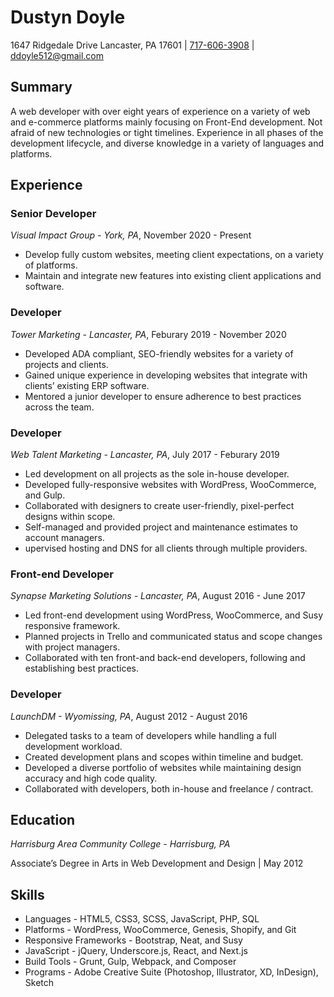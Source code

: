 # Dustyn Doyle

1647 Ridgedale Drive Lancaster, PA 17601 | [717-606-3908](tel:7176063908) | [ddoyle512@gmail.com](mailto:ddoyle512@gmail.com)

## Summary

A web developer with over eight years of experience on a variety of web and e-commerce platforms mainly focusing on Front-End development. Not afraid of new technologies or tight timelines. Experience in all phases of the development lifecycle, and diverse knowledge in a variety of languages and platforms.

## Experience

### Senior Developer
_Visual Impact Group - York, PA_, November 2020 - Present

- Develop fully custom websites, meeting client expectations, on a variety of platforms.
- Maintain and integrate new features into existing client applications and software.

### Developer
_Tower Marketing - Lancaster, PA_, Feburary 2019 - November 2020

- Developed ADA compliant, SEO-friendly websites for a variety of projects and clients.
- Gained unique experience in developing websites that integrate with clients’ existing ERP software.
- Mentored a junior developer to ensure adherence to best practices across the team.

### Developer
_Web Talent Marketing - Lancaster, PA_, July 2017 - Feburary 2019

- Led development on all projects as the sole in-house developer.
- Developed fully-responsive websites with WordPress, WooCommerce, and Gulp.
- Collaborated with designers to create user-friendly, pixel-perfect designs within scope.
- Self-managed and provided project and maintenance estimates to account managers.
- upervised hosting and DNS for all clients through multiple providers.

### Front-end Developer
_Synapse Marketing Solutions - Lancaster, PA_, August 2016 - June 2017

- Led front-end development using WordPress, WooCommerce, and Susy responsive framework.
- Planned projects in Trello and communicated status and scope changes with project managers.
- Collaborated with ten front-and back-end developers, following and establishing best practices.

### Developer
_LaunchDM - Wyomissing, PA_, August 2012 - August 2016

- Delegated tasks to a team of developers while handling a full development workload.
- Created development plans and scopes within timeline and budget.
- Developed a diverse portfolio of websites while maintaining design accuracy and high code quality.
- Collaborated with developers, both in-house and freelance / contract.

## Education
_Harrisburg Area Community College - Harrisburg, PA_

Associate’s Degree in Arts in Web Development and Design | May 2012

## Skills
- Languages - HTML5, CSS3, SCSS, JavaScript, PHP, SQL
- Platforms - WordPress, WooCommerce, Genesis, Shopify, and Git
- Responsive Frameworks - Bootstrap, Neat, and Susy
- JavaScript - jQuery, Underscore.js, React, and Next.js
- Build Tools - Grunt, Gulp, Webpack, and Composer
- Programs - Adobe Creative Suite (Photoshop, Illustrator, XD, InDesign), Sketch
